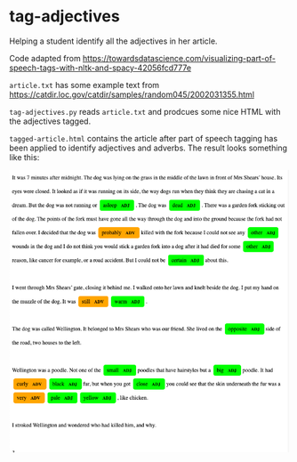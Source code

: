# tag-adjectives

Helping a student identify all the adjectives in her article.

Code adapted from https://towardsdatascience.com/visualizing-part-of-speech-tags-with-nltk-and-spacy-42056fcd777e

`article.txt` has some example text from https://catdir.loc.gov/catdir/samples/random045/2002031355.html

`tag-adjectives.py` reads `article.txt` and prodcues some nice HTML with the adjectives tagged.

`tagged-article.html` contains the article after part of speech tagging has been applied to identify adjectives and adverbs. The result looks something like this:

![](image.png)